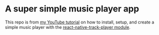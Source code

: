 # A super simple music player app

This repo is from [my YouTube tutorial](https://www.youtube.com/watch?v=Bxj1spqPOZE&t=330s&ab_channel=DoableDanny) on how to install, setup, and create a simple music player with the [react-native-track-player module](https://react-native-track-player.js.org/).
